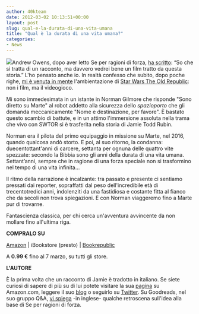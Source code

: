 ```yaml
---
author: 40kteam
date: 2012-03-02 10:13:51+00:00
layout: post
slug: qual-e-la-durata-di-una-vita-umana
title: "Qual è la durata di una vita umana?"
categories:
- News
---
```


![](http://40k.it/wp-content/uploads/2012/03/rubin_sito.jpg)Andrew Owens, dopo aver letto Se per ragioni di forza, [ha scritto](http://www.amazon.com/review/R13XBTBT9UTI4L/ref=cm_cr_dp_perm?ie=UTF8&ASIN=B005QSTIL8&nodeID=133140011&tag=&linkCode=): “So che si tratta di un racconto, ma davvero vedrei bene un film tratto da questa storia.”
L'ho pensato anche io. In realtà confesso che subito, dopo poche righe, [mi è venuta in mente](http://1.bp.blogspot.com/-XPJoM-1rK6U/TtUy5j4V1EI/AAAAAAAAATA/369sidPPgro/s1600/Game+Tips+And+More+-+Star+Wars+The+Old+Republic+Beta+2011+-+Dromund+Kass+Taxi+with+Male+Chiss+Bounty+Hunter+in+Cockpit++.jpg) l'ambientazione di [Star Wars The Old Republic](http://www.swtor.com/): non i film, ma il videogioco.

Mi sono immedesimata in un istante in Norman Gilmore che risponde "Sono diretto su Marte" al robot addetto alla sicurezza dello _spazioporto_ che gli domanda meccanicamente "Nome e destinazione, per favore". È bastato questo scambio di battute, e in un attimo l'immersione assoluta nella trama che vivo con SWTOR si è trasferita nella storia di Jamie Todd Rubin.

Norman era il pilota del primo equipaggio in missione su Marte, nel 2016, quando qualcosa andò storto. E poi, al suo ritorno, la condanna: duecentottant'anni di carcere, settanta per ognuna delle quattro vite spezzate: secondo la Bibbia sono gli anni della durata di una vita umana. Settant’anni, sempre che in ragione di una forza speciale non si trasformino nel tempo di una vita infinita...

Il ritmo della narrazione è incalzante: tra passato e presente ci sentiamo pressati dai reporter, sopraffatti dal peso dell'incredibile età di trecentotredici anni, indolenziti da una fastidiosa e costante fitta al fianco che da secoli non trova spiegazioni. E con Norman viaggeremo fino a Marte pur di trovarne.

Fantascienza classica, per chi cerca un'avventura avvincente da non mollare fino all'ultima riga.

**COMPRALO SU**

[Amazon](http://www.amazon.it/Se-ragioni-forza-ebook/dp/B007FWNTFO/ref=sr_1_1?ie=UTF8&qid=1330669407&sr=8-1) | iBookstore (presto) | [Bookrepublic](http://www.bookrepublic.it/book/9788865860960-se-per-ragioni-di-forza/)

A **0.99 €** fino al 7 marzo, su tutti gli store.

**L'AUTORE**

È la prima volta che un racconto di Jamie è tradotto in italiano. Se siete curiosi di sapere di più su di lui potete visitare la sua [pagina](http://www.amazon.com/Jamie-Todd-Rubin/e/B005QZMM28/ref=ntt_dp_epwbk_0) su Amazon.com, leggere il suo [blog](http://www.jamierubin.net/) o seguirlo su [Twitter](https://twitter.com/#!/jamietr). Su Goodreads, nel suo gruppo Q&A, [vi spiega](http://www.goodreads.com/topic/show/671461-if-by-reason-of-strength) -in inglese- qualche retroscena sull'idea alla base di Se per ragioni di forza.


